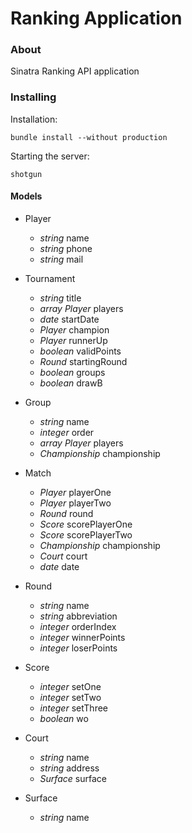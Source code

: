 # Ranking Application

### About

Sinatra Ranking API application

### Installing

Installation:

    bundle install --without production

Starting the server:

    shotgun

#### Models

* Player
    * *string* name
    * *string* phone
    * *string* mail

* Tournament
    * *string* title
    * *array Player* players
    * *date* startDate
    * *Player* champion
    * *Player* runnerUp
    * *boolean* validPoints
    * *Round* startingRound
    * *boolean* groups
    * *boolean* drawB

* Group
    * *string* name
    * *integer* order
    * *array Player* players
    * *Championship* championship

* Match
    * *Player* playerOne
    * *Player* playerTwo
    * *Round* round
    * *Score* scorePlayerOne
    * *Score* scorePlayerTwo
    * *Championship* championship
    * *Court* court
    * *date* date

* Round
    * *string* name
    * *string* abbreviation
    * *integer* orderIndex
    * *integer* winnerPoints
    * *integer* loserPoints

* Score
    * *integer* setOne
    * *integer* setTwo
    * *integer* setThree
    * *boolean* wo

* Court
    * *string* name
    * *string* address
    * *Surface* surface

* Surface
    * *string* name
